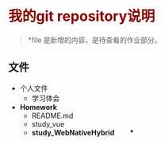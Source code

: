 # **<font color="880000">我的git repository说明</font>**

> *file 是新增的内容，是待查看的作业部分。   <br />

## **文件**
* 个人文件
  - 学习体会
* **Homework**
  - README.md 
  - study_vue
  - **study_WebNativeHybrid  &emsp;&emsp;\***
